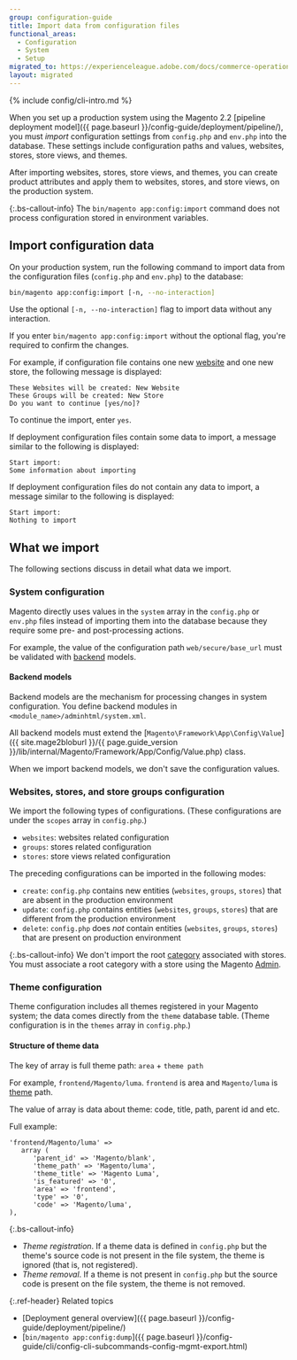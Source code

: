```yaml
---
group: configuration-guide
title: Import data from configuration files
functional_areas:
  - Configuration
  - System
  - Setup
migrated_to: https://experienceleague.adobe.com/docs/commerce-operations/configuration-guide/cli/configuration-management/import-configuration.html
layout: migrated
---
```


{% include config/cli-intro.md %}

When you set up a production system using the Magento 2.2 [pipeline deployment model]({{ page.baseurl }}/config-guide/deployment/pipeline/), you must _import_ configuration settings from `config.php` and `env.php` into the database.
These settings include configuration paths and values, websites, stores, store views, and themes.

After importing websites, stores, store views, and themes, you can create product attributes and apply them to websites, stores, and store views, on the production system.

{:.bs-callout-info}
The `bin/magento app:config:import` command does not process configuration stored in environment variables.

## Import configuration data

On your production system, run the following command to import data from the configuration files (`config.php` and `env.php`) to the database:

```bash
bin/magento app:config:import [-n, --no-interaction]
```

Use the optional `[-n, --no-interaction]` flag to import data without any interaction.

If you enter `bin/magento app:config:import` without the optional flag, you're required to confirm the changes.

For example, if configuration file contains one new [website](https://glossary.magento.com/website) and one new store, the following  message is displayed:

```terminal
These Websites will be created: New Website
These Groups will be created: New Store
Do you want to continue [yes/no]?
```

To continue the import, enter `yes`.

If deployment configuration files contain some data to import, a message similar to the following is displayed:

```terminal
Start import:
Some information about importing
```

If deployment configuration files do not contain any data to import, a message similar to the following is displayed:

```terminal
Start import:
Nothing to import
```

## What we import

The following sections discuss in detail what data we import.

### System configuration

Magento directly uses values in the `system` array in the `config.php` or `env.php` files instead of importing them into the database because they require some pre- and post-processing actions.

For example, the value of the configuration path `web/secure/base_url` must be validated with [backend](https://glossary.magento.com/backend) models.

#### Backend models

Backend models are the mechanism for processing changes in system configuration.
You define backend modules in `<module_name>/adminhtml/system.xml`.

All backend models must extend the [`Magento\Framework\App\Config\Value`]({{ site.mage2bloburl }}/{{ page.guide_version }}/lib/internal/Magento/Framework/App/Config/Value.php) class.

When we import backend models, we don't save the configuration values.

### Websites, stores, and store groups configuration

We import the following types of configurations.
(These configurations are under the `scopes` array in `config.php`.)

*  `websites`: websites related configuration
*  `groups`: stores related configuration
*  `stores`: store views related configuration

The preceding configurations can be imported in the following modes:

*  `create`: `config.php` contains new entities (`websites`, `groups`, `stores`) that are absent in the production environment
*  `update`: `config.php` contains entities (`websites`, `groups`, `stores`) that are different from the production environment
*  `delete`: `config.php` does _not_ contain entities (`websites`, `groups`, `stores`) that are present on production environment

{:.bs-callout-info}
We don't import the root [category](https://glossary.magento.com/category) associated with stores. You must associate a root category with a store using the Magento [Admin](https://glossary.magento.com/admin).

### Theme configuration

Theme configuration includes all themes registered in your Magento system; the data comes directly from the `theme` database table.
(Theme configuration is in the `themes` array in `config.php`.)

#### Structure of theme data

The key of array is full theme path: `area` + `theme path`

For example, `frontend/Magento/luma`.
`frontend` is area and `Magento/luma` is [theme](https://glossary.magento.com/theme) path.

The value of array is data about theme: code, title, path, parent id and etc.

Full example:

```php?start_inline=1
'frontend/Magento/luma' =>
   array (
      'parent_id' => 'Magento/blank',
      'theme_path' => 'Magento/luma',
      'theme_title' => 'Magento Luma',
      'is_featured' => '0',
      'area' => 'frontend',
      'type' => '0',
      'code' => 'Magento/luma',
),
```

{:.bs-callout-info}

*  _Theme registration_. If a theme data is defined in `config.php` but the theme's source code is  not present in the file system, the theme is ignored (that is, not registered).
*  _Theme removal_. If a theme is not present in `config.php` but the source code is present on the file system, the theme is not removed.

{:.ref-header}
Related topics

*  [Deployment general overview]({{ page.baseurl }}/config-guide/deployment/pipeline/)
*  [`bin/magento app:config:dump`]({{ page.baseurl }}/config-guide/cli/config-cli-subcommands-config-mgmt-export.html)
